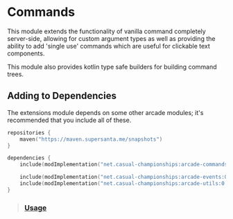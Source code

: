 # Commands

This module extends the functionality of vanilla command completely server-side, allowing
for custom argument types as well as providing the ability to add 'single use' commands
which are useful for clickable text components.

This module also provides kotlin type safe builders for building command trees.

## Adding to Dependencies

The extensions module depends on some other arcade modules; it's recommended that you
include all of these.

```kts
repositories {
    maven("https://maven.supersanta.me/snapshots")
}

dependencies {
    include(modImplementation("net.casual-championships:arcade-commands:0.3.1-alpha.24+1.21.3")!!)

    include(modImplementation("net.casual-championships:arcade-events:0.3.1-alpha.24+1.21.3")!!)
    include(modImplementation("net.casual-championships:arcade-utils:0.3.1-alpha.24+1.21.3")!!)
}
```

> ### [Usage](usage.md)